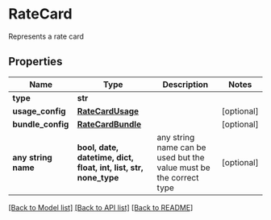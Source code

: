 # RateCard

Represents a rate card

## Properties
Name | Type | Description | Notes
------------ | ------------- | ------------- | -------------
**type** | **str** |  | 
**usage_config** | [**RateCardUsage**](RateCardUsage.md) |  | [optional] 
**bundle_config** | [**RateCardBundle**](RateCardBundle.md) |  | [optional] 
**any string name** | **bool, date, datetime, dict, float, int, list, str, none_type** | any string name can be used but the value must be the correct type | [optional]

[[Back to Model list]](../README.md#documentation-for-models) [[Back to API list]](../README.md#documentation-for-api-endpoints) [[Back to README]](../README.md)


